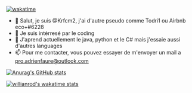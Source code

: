 [![wakatime](https://wakatime.com/badge/user/ceb0a75a-8f2b-44a2-a5c3-7d734dcb27b3.svg)](https://wakatime.com/@ceb0a75a-8f2b-44a2-a5c3-7d734dcb27b3)
- 👋 Salut, je suis @Krfcm2, j'ai d'autre pseudo comme Todri1 ou Airbnb eco+#6228
- 👀 Je suis intérresé par le coding
- 🌱 J'aprend actuellement le java, python et le C# mais j'essaie aussi d'autres languages
- 📫 Pour me contacter, vous pouvez essayer de m'envoyer un mail a pro.adrienfaure@outlook.com

[![Anurag's GitHub stats](https://github-readme-stats.vercel.app/api?username=AirbnbEcoPlus&count_private=true&show_icons=true&theme=codeSTACKr)](https://github.com/anuraghazra/github-readme-stats)

[![willianrod's wakatime stats](https://github-readme-stats.vercel.app/api/wakatime?username=todri1&langs_count=10)](https://github.com/anuraghazra/github-readme-stats)
